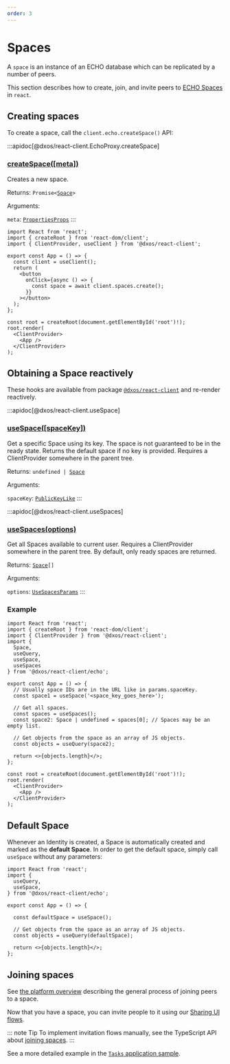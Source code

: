 ```yaml
---
order: 3
---
```


# Spaces

A `space` is an instance of an ECHO database which can be replicated by a number of peers.

This section describes how to create, join, and invite peers to [ECHO Spaces](../platform.md/#spaces) in `react`.

## Creating spaces

To create a space, call the `client.echo.createSpace()` API:

:::apidoc[@dxos/react-client.EchoProxy.createSpace]
### [createSpace(\[meta\])]()

Creates a new space.

Returns: <code>Promise<[Space](/api/@dxos/react-client/interfaces/Space)></code>

Arguments:

`meta`: <code>[PropertiesProps](/api/@dxos/react-client/types/PropertiesProps)</code>
:::

```tsx{10} file=./snippets/create-spaces.tsx#L5-
import React from 'react';
import { createRoot } from 'react-dom/client';
import { ClientProvider, useClient } from '@dxos/react-client';

export const App = () => {
  const client = useClient();
  return (
    <button
      onClick={async () => {
        const space = await client.spaces.create();
      }}
    ></button>
  );
};

const root = createRoot(document.getElementById('root')!);
root.render(
  <ClientProvider>
    <App />
  </ClientProvider>
);
```

## Obtaining a Space reactively

These hooks are available from package [`@dxos/react-client`](https://www.npmjs.com/package/@dxos/react-client) and re-render reactively.

:::apidoc[@dxos/react-client.useSpace]
### [useSpace(\[spaceKey\])](https://github.com/dxos/dxos/blob/29a91026f/packages/sdk/react-client/src/echo/useSpaces.ts#L21)

Get a specific Space using its key.
The space is not guaranteed to be in the ready state.
Returns the default space if no key is provided.
Requires a ClientProvider somewhere in the parent tree.

Returns: <code>undefined | [Space](/api/@dxos/react-client/interfaces/Space)</code>

Arguments:

`spaceKey`: <code>[PublicKeyLike](/api/@dxos/react-client/types/PublicKeyLike)</code>
:::

:::apidoc[@dxos/react-client.useSpaces]
### [useSpaces(options)](https://github.com/dxos/dxos/blob/29a91026f/packages/sdk/react-client/src/echo/useSpaces.ts#L62)

Get all Spaces available to current user.
Requires a ClientProvider somewhere in the parent tree.
By default, only ready spaces are returned.

Returns: <code>[Space](/api/@dxos/react-client/interfaces/Space)\[]</code>

Arguments:

`options`: <code>[UseSpacesParams](/api/@dxos/react-client/types/UseSpacesParams)</code>
:::

### Example

```tsx{13,16,20} file=./snippets/use-spaces.tsx#L5-
import React from 'react';
import { createRoot } from 'react-dom/client';
import { ClientProvider } from '@dxos/react-client';
import {
  Space,
  useQuery,
  useSpace,
  useSpaces
} from '@dxos/react-client/echo';

export const App = () => {
  // Usually space IDs are in the URL like in params.spaceKey.
  const space1 = useSpace('<space_key_goes_here>');
  
  // Get all spaces.
  const spaces = useSpaces();
  const space2: Space | undefined = spaces[0]; // Spaces may be an empty list.
  
  // Get objects from the space as an array of JS objects.
  const objects = useQuery(space2);

  return <>{objects.length}</>;
};

const root = createRoot(document.getElementById('root')!);
root.render(
  <ClientProvider>
    <App />
  </ClientProvider>
);
```

## Default Space

Whenever an Identity is created, a Space is automatically created and marked as the **default Space**. In order to get the default space, simply call `useSpace` without any parameters:

```tsx file=./snippets/default-space.tsx#L5-
import React from 'react';
import {
  useQuery,
  useSpace,
} from '@dxos/react-client/echo';

export const App = () => {

  const defaultSpace = useSpace();

  // Get objects from the space as an array of JS objects.
  const objects = useQuery(defaultSpace);

  return <>{objects.length}</>;
};

```

## Joining spaces

See [the platform overview](../platform.md/#spaces) describing the general process of joining peers to a space.

Now that you have a space, you can invite people to it using our [Sharing UI flows](./sharing-ui-flows.md).

::: note Tip
To implement invitation flows manually, see the TypeScript API about [joining spaces](../typescript/spaces.md#creating-an-invitation).
:::

See a more detailed example in the [`Tasks` application sample](../samples.md#tasks).
